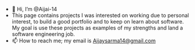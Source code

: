- 👋 Hi, I’m @Aijai-14
- This page contains projects I was interested on working due to personal interest, to build a good portfolio and to keep on learn about software. My goal is use these projects as examples of my strengths and land a software engineering job.  
- 📫 How to reach me; my email is Aijaysarma14@gmail.com

<!---
Aijai-14/Aijai-14 is a ✨ special ✨ repository because its `README.md` (this file) appears on your GitHub profile.
You can click the Preview link to take a look at your changes.
--->
